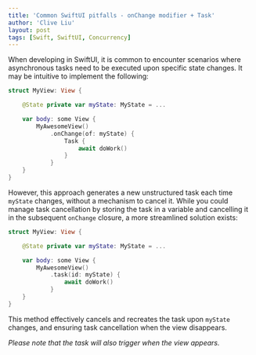 ```yaml
---
title: 'Common SwiftUI pitfalls - onChange modifier + Task'
author: 'Clive Liu'
layout: post
tags: [Swift, SwiftUI, Concurrency]
---
```


When developing in SwiftUI, it is common to encounter scenarios where asynchronous tasks need to be executed upon specific state changes. It may be intuitive to implement the following:

```swift
struct MyView: View {

    @State private var myState: MyState = ...

    var body: some View {
        MyAwesomeView()
            .onChange(of: myState) {
                Task {
                    await doWork()
                }
            }
    }
}
```

However, this approach generates a new unstructured task each time `myState` changes, without a mechanism to cancel it. While you could manage task cancellation by storing the task in a variable and cancelling it in the subsequent `onChange` closure, a more streamlined solution exists:

```swift
struct MyView: View {

    @State private var myState: MyState = ...

    var body: some View {
        MyAwesomeView()
            .task(id: myState) {
                await doWork()
            }
    }
}
```

This method effectively cancels and recreates the task upon `myState` changes, and ensuring task cancellation when the view disappears.

*Please note that the task will also trigger when the view appears.*

